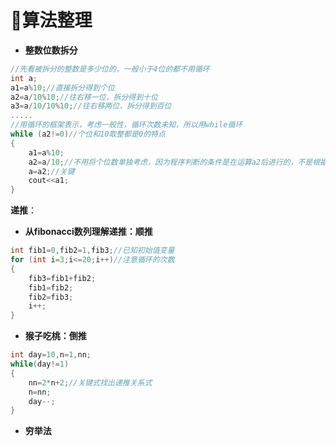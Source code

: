 # 🥣算法整理

- **整数位数拆分**

```C++
//先看被拆分的整数是多少位的，一般小于4位的都不用循环
int a;
a1=a%10;//直接拆分得到个位
a2=a/10%10;//往右移一位，拆分得到十位
a3=a/10/10%10;//往右移两位，拆分得到百位
.....
//用循环的框架表示，考虑一般性，循环次数未知，所以用while循环
while (a2!=0)//个位和10取整都是0的特点
{
    a1=a%10;
    a2=a/10;//不用将个位数单独考虑，因为程序判断的条件是在运算a2后进行的，不是根据输入判断
    a=a2;//关键
    cout<<a1;
}
```

**递推**：

- **从fibonacci数列理解递推：顺推**

```c++
int fib1=0,fib2=1,fib3;//已知初始值变量
for (int i=3;i<=20;i++)//注意循环的次数
{
    fib3=fib1+fib2;
    fib1=fib2;
    fib2=fib3;
    i++;
}
```

- **猴子吃桃：倒推**

```C++
int day=10,n=1,nn;
while(day!=1)
{
    nn=2*n+2;//关键式找出递推关系式
    n=nn;
    day--;
}
```

- **穷举法**

```C++

```

